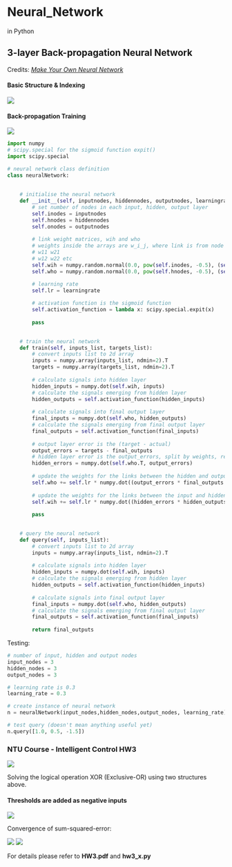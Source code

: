 # Neural_Network
in Python

## 3-layer Back-propagation Neural Network
Credits: [*Make Your Own Neural Network*](https://github.com/makeyourownneuralnetwork/makeyourownneuralnetwork/blob/master/part2_neural_network.ipynb)

#### Basic Structure & Indexing
![](./figures/network_basic.png)

#### Back-propagation Training
![](./figures/training.png)


```python
import numpy
# scipy.special for the sigmoid function expit()
import scipy.special

# neural network class definition
class neuralNetwork:
    
    
    # initialise the neural network
    def __init__(self, inputnodes, hiddennodes, outputnodes, learningrate):
        # set number of nodes in each input, hidden, output layer
        self.inodes = inputnodes
        self.hnodes = hiddennodes
        self.onodes = outputnodes
        
        # link weight matrices, wih and who
        # weights inside the arrays are w_i_j, where link is from node i to node j in the next layer
        # w11 w21
        # w12 w22 etc 
        self.wih = numpy.random.normal(0.0, pow(self.inodes, -0.5), (self.hnodes, self.inodes))
        self.who = numpy.random.normal(0.0, pow(self.hnodes, -0.5), (self.onodes, self.hnodes))

        # learning rate
        self.lr = learningrate
        
        # activation function is the sigmoid function
        self.activation_function = lambda x: scipy.special.expit(x)
        
        pass

    
    # train the neural network
    def train(self, inputs_list, targets_list):
        # convert inputs list to 2d array
        inputs = numpy.array(inputs_list, ndmin=2).T
        targets = numpy.array(targets_list, ndmin=2).T
        
        # calculate signals into hidden layer
        hidden_inputs = numpy.dot(self.wih, inputs)
        # calculate the signals emerging from hidden layer
        hidden_outputs = self.activation_function(hidden_inputs)
        
        # calculate signals into final output layer
        final_inputs = numpy.dot(self.who, hidden_outputs)
        # calculate the signals emerging from final output layer
        final_outputs = self.activation_function(final_inputs)
        
        # output layer error is the (target - actual)
        output_errors = targets - final_outputs
        # hidden layer error is the output_errors, split by weights, recombined at hidden nodes
        hidden_errors = numpy.dot(self.who.T, output_errors) 
        
        # update the weights for the links between the hidden and output layers
        self.who += self.lr * numpy.dot((output_errors * final_outputs * (1.0 - final_outputs)), numpy.transpose(hidden_outputs))
        
        # update the weights for the links between the input and hidden layers
        self.wih += self.lr * numpy.dot((hidden_errors * hidden_outputs * (1.0 - hidden_outputs)), numpy.transpose(inputs))
        
        pass

    
    # query the neural network
    def query(self, inputs_list):
        # convert inputs list to 2d array
        inputs = numpy.array(inputs_list, ndmin=2).T
        
        # calculate signals into hidden layer
        hidden_inputs = numpy.dot(self.wih, inputs)
        # calculate the signals emerging from hidden layer
        hidden_outputs = self.activation_function(hidden_inputs)
        
        # calculate signals into final output layer
        final_inputs = numpy.dot(self.who, hidden_outputs)
        # calculate the signals emerging from final output layer
        final_outputs = self.activation_function(final_inputs)
        
        return final_outputs
```
Testing:
```python
# number of input, hidden and output nodes
input_nodes = 3
hidden_nodes = 3
output_nodes = 3

# learning rate is 0.3
learning_rate = 0.3

# create instance of neural network
n = neuralNetwork(input_nodes,hidden_nodes,output_nodes, learning_rate)

# test query (doesn't mean anything useful yet)
n.query([1.0, 0.5, -1.5])
```

### NTU Course - Intelligent Control HW3

![](./figures/hw3.PNG)

Solving the logical operation XOR (Exclusive-OR) using two structures above.

#### Thresholds are added as negative inputs

![](./figures/network.png)

Convergence of sum-squared-error:

![](./figures/2_1_3000.png)
![](./figures/2_1_1000_1.png)

For details please refer to **HW3.pdf** and **hw3_x.py** 


